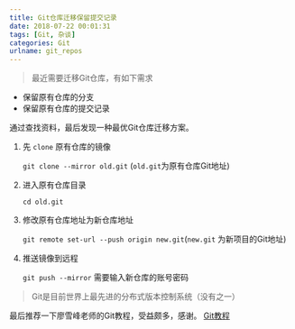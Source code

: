 ```yaml
---
title: Git仓库迁移保留提交记录
date: 2018-07-22 00:01:31
tags: [Git, 杂谈]
categories: Git
urlname: git_repos
---
```


> 最近需要迁移Git仓库，有如下需求

* 保留原有仓库的分支
* 保留原有仓库的提交记录

通过查找资料，最后发现一种最优Git仓库迁移方案。

<!--more-->

1. 先 `clone` 原有仓库的镜像

    `git clone --mirror old.git`  (`old.git`为原有仓库Git地址)

2. 进入原有仓库目录

    `cd old.git`

3. 修改原有仓库地址为新仓库地址

    `git remote set-url --push origin new.git`(`new.git` 为新项目的Git地址)

4. 推送镜像到远程

    `git push --mirror` 需要输入新仓库的账号密码


> Git是目前世界上最先进的分布式版本控制系统（没有之一）

最后推荐一下廖雪峰老师的Git教程，受益颇多，感谢。
[Git教程](https://www.liaoxuefeng.com/wiki/0013739516305929606dd18361248578c67b8067c8c017b000/001373962845513aefd77a99f4145f0a2c7a7ca057e7570000)


